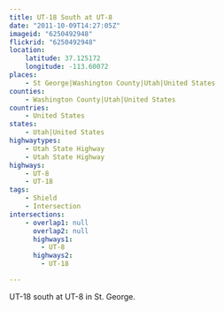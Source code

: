 ```yaml
---
title: UT-18 South at UT-8
date: "2011-10-09T14:27:05Z"
imageid: "6250492948"
flickrid: "6250492948"
location:
    latitude: 37.125172
    longitude: -113.60072
places:
    - St George|Washington County|Utah|United States
counties:
    - Washington County|Utah|United States
countries:
    - United States
states:
    - Utah|United States
highwaytypes:
    - Utah State Highway
    - Utah State Highway
highways:
    - UT-8
    - UT-18
tags:
    - Shield
    - Intersection
intersections:
    - overlap1: null
      overlap2: null
      highways1:
        - UT-8
      highways2:
        - UT-18

---
```

UT-18 south at UT-8 in St. George.